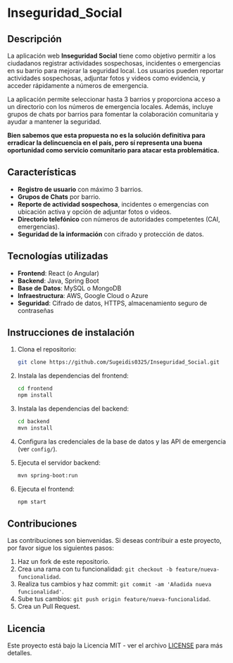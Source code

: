 # Inseguridad_Social

## Descripción

La aplicación web **Inseguridad Social** tiene como objetivo permitir a los ciudadanos registrar actividades sospechosas, incidentes o emergencias en su barrio para mejorar la seguridad local. Los usuarios pueden reportar actividades sospechosas, adjuntar fotos y videos como evidencia, y acceder rápidamente a números de emergencia.

La aplicación permite seleccionar hasta 3 barrios y proporciona acceso a un directorio con los números de emergencia locales. Además, incluye grupos de chats por barrios para fomentar la colaboración comunitaria y ayudar a mantener la seguridad.

**Bien sabemos que esta propuesta no es la solución definitiva para erradicar la delincuencia en el país, pero sí representa una buena oportunidad como servicio comunitario para atacar esta problemática.**

## Características

- **Registro de usuario** con máximo 3 barrios.
- **Grupos de Chats** por barrio.
- **Reporte de actividad sospechosa**, incidentes o emergencias con ubicación activa y opción de adjuntar fotos o videos.
- **Directorio telefónico** con números de autoridades competentes (CAI, emergencias).
- **Seguridad de la información** con cifrado y protección de datos.

## Tecnologías utilizadas

- **Frontend**: React (o Angular)
- **Backend**: Java, Spring Boot
- **Base de Datos**: MySQL o MongoDB
- **Infraestructura**: AWS, Google Cloud o Azure
- **Seguridad**: Cifrado de datos, HTTPS, almacenamiento seguro de contraseñas

## Instrucciones de instalación

1. Clona el repositorio:

    ```bash
    git clone https://github.com/Sugeidis0325/Inseguridad_Social.git
    ```

2. Instala las dependencias del frontend:

    ```bash
    cd frontend
    npm install
    ```

3. Instala las dependencias del backend:

    ```bash
    cd backend
    mvn install
    ```

4. Configura las credenciales de la base de datos y las API de emergencia (ver `config/`).

5. Ejecuta el servidor backend:

    ```bash
    mvn spring-boot:run
    ```

6. Ejecuta el frontend:

    ```bash
    npm start
    ```

## Contribuciones

Las contribuciones son bienvenidas. Si deseas contribuir a este proyecto, por favor sigue los siguientes pasos:

1. Haz un fork de este repositorio.
2. Crea una rama con tu funcionalidad: `git checkout -b feature/nueva-funcionalidad`.
3. Realiza tus cambios y haz commit: `git commit -am 'Añadida nueva funcionalidad'`.
4. Sube tus cambios: `git push origin feature/nueva-funcionalidad`.
5. Crea un Pull Request.

## Licencia

Este proyecto está bajo la Licencia MIT - ver el archivo [LICENSE](LICENSE) para más detalles.
